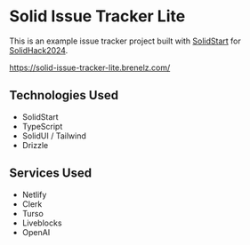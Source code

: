 # Solid Issue Tracker Lite

This is an example issue tracker project built with [SolidStart](https://start.solidjs.com) for [SolidHack2024](https://hack.solidjs.com/).

https://solid-issue-tracker-lite.brenelz.com/

## Technologies Used

- SolidStart
- TypeScript
- SolidUI / Tailwind
- Drizzle

## Services Used

- Netlify
- Clerk
- Turso
- Liveblocks
- OpenAI
